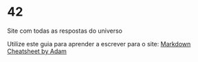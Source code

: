 # 42
Site com todas as respostas do universo

Utilize este guia para aprender a escrever para o site:
[Markdown Cheatsheet by Adam](https://github.com/adam-p/markdown-here/wiki/Markdown-Cheatsheet)
